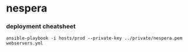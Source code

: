 nespera
=======


### deployment cheatsheet

`ansible-playbook -i hosts/prod --private-key ../private/nespera.pem webservers.yml`
